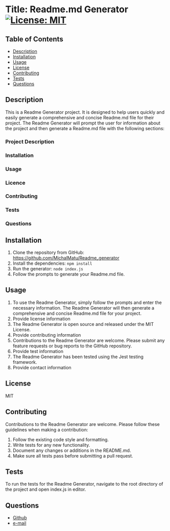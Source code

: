  
# Title: Readme.md Generator [![License: MIT](https://img.shields.io/badge/License-MIT-yellow.svg)](https://opensource.org/licenses/MIT)
## Table of Contents
* [Description](#description)
* [Installation](#installation)
* [Usage](#usage)
* [License](#license)
* [Contributing](#contributing)
* [Tests](#tests)
* [Questions](#questions)
## Description
This is a Readme Generator project. It is designed to help users quickly and easily generate a comprehensive and concise Readme.md file for their project. The Readme Generator will prompt the user for information about the project and then generate a Readme.md file with the following sections: 
### Project Description 
### Installation 
### Usage 
### Licence 
### Contributing 
### Tests 
### Questions

## Installation
1. Clone the repository from GitHub: https://github.com/MichalMatu/Readme_generator
2. Install the dependencies: `npm install`
3. Run the generator: `node index.js`
4. Follow the prompts to generate your Readme.md file.


## Usage
1. To use the Readme Generator, simply follow the prompts and enter the necessary information. The Readme Generator will then generate a comprehensive and concise Readme.md file for your project.
2. Provide license information
3. The Readme Generator is open source and released under the MIT License. 
4. Provide contributing information
5. Contributions to the Readme Generator are welcome. Please submit any feature requests or bug reports to the GitHub repository.
6. Provide test information
7. The Readme Generator has been tested using the Jest testing framework.
8. Provide contact information


## License

MIT
## Contributing
Contributions to the Readme Generator are welcome. Please follow these guidelines when making a contribution:

1. Follow the existing code style and formatting.
2. Write tests for any new functionality.
3. Document any changes or additions in the README.md.
4. Make sure all tests pass before submitting a pull request.

## Tests
To run the tests for the Readme Generator, navigate to the root directory of the project and open index.js in editor.

## Questions
* [Github](https://github.com/MichalMatu)
* [e-mail](michmatu@protonmail.com)
